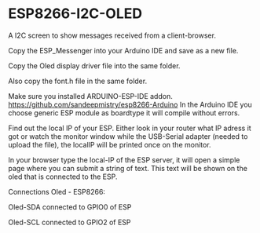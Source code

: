 # ESP8266-I2C-OLED
A I2C screen to show messages received from a client-browser.

Copy the ESP_Messenger into your Arduino IDE and save as a new file.

Copy the Oled display driver file into the same folder.

Also copy the font.h file in the same folder.

Make sure you installed ARDUINO-ESP-IDE addon. https://github.com/sandeepmistry/esp8266-Arduino
In the Arduino IDE you choose generic ESP module as boardtype it will compile without errors.

Find out the local IP of your ESP. 
Either look in your router what IP adress it got or watch the monitor window while the USB-Serial adapter (needed to upload the file), the localIP will be printed once on the monitor.

In your browser type the local-IP of the ESP server, it will open a simple page where you can submit a string of text.
This text will be shown on the oled that is connected to the ESP.

Connections Oled - ESP8266:

Oled-SDA connected to GPIO0 of ESP

Oled-SCL connected to GPIO2 of ESP

